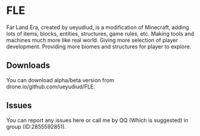 # FLE
Far Land Era, created by ueyudiud, is a modification of Minecraft, adding lots of items, blocks, entities, structures, game rules, etc. Making tools and machines much more like real world. Giving more selection of player development. Providing more biomes and structures for player to explore.
## Downloads
You can download alpha/beta version from drone.io/github.com/ueyudiud/FLE.
## Issues
You can report any issues here or call me by QQ (Which is suggested) in group (ID:2855592851).
